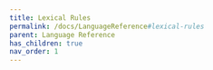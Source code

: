 ```yaml
---
title: Lexical Rules
permalink: /docs/LanguageReference#lexical-rules
parent: Language Reference
has_children: true
nav_order: 1
---
```

